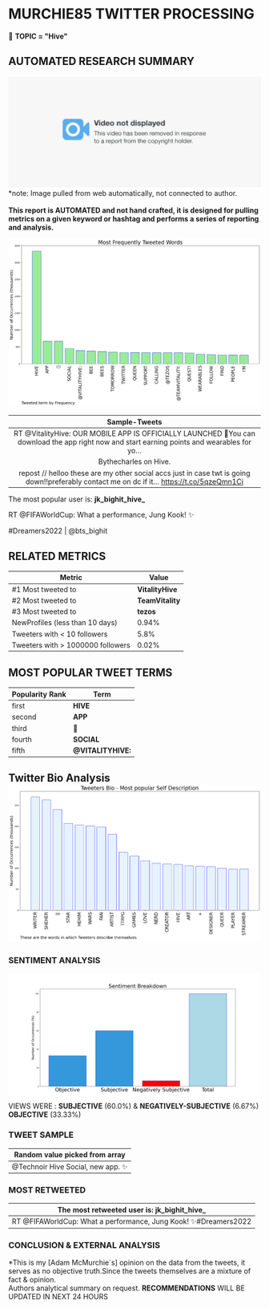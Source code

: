 # MURCHIE85 TWITTER PROCESSING 
&#x1F34E; **TOPIC = "Hive"**

## AUTOMATED RESEARCH SUMMARY

![image](assets/2022-11-20hashtagImage.png)*note: Image pulled from web automatically, not connected to author.
<br></br>
<b> This report is AUTOMATED and not hand crafted, it is designed for pulling metrics on a given keyword or hashtag and performs a series of reporting and analysis.</b>



![image](assets/2022-11-20TWEETS.png)



|                **Sample-Tweets**        |
| :-------------: |
| RT @VitalityHive: OUR MOBILE APP IS OFFICIALLY LAUNCHED 🐝You can download the app right now and start earning points and wearables for yo… |
| Bythecharles on Hive. |
| repost // helloo these are my other social accs just in case twt is going down!!preferably contact me on dc if it… https://t.co/5qzeQmn1Ci |

The most popular user is: **jk_bighit_hive_**
<div class="alert alert-block alert-danger"> RT @FIFAWorldCup: What a performance, Jung Kook! ✨

#Dreamers2022 | @bts_bighit</div>

## RELATED METRICS<br>
| Metric | Value |
| ------------- | ------------- |
| #1 Most tweeted to  | **VitalityHive** |
| #2 Most tweeted to  | **TeamVitality** |
| #3 Most tweeted to  | **tezos** |
| NewProfiles (less than 10 days) | 0.94%  |
| Tweeters with < 10 followers  | 5.8%|
| Tweeters with > 1000000 followers  | 0.02%  |



## MOST POPULAR TWEET TERMS 


| Popularity Rank  | Term |
| ------------- | ------------- |
| first  | **HIVE**  |
| second  | **APP**  |
| third  | **🐝** |
| fourth  | **SOCIAL**  |
| fifth  | **@VITALITYHIVE:**  |


## Twitter Bio Analysis![image](assets/2022-11-20BIO.png)
### SENTIMENT ANALYSIS
![image](assets/2022-11-20sentiment.png)
VIEWS WERE : **SUBJECTIVE**  (60.0%) & **NEGATIVELY-SUBJECTIVE** (6.67%) **OBJECTIVE** (33.33%)

### TWEET SAMPLE 
| Random value picked from array |
| ------------- |
|@Technoir Hive Social, new app. ✨ |

### MOST RETWEETED 

| The most retweeted user is: **jk_bighit_hive_**  |
| ------------- |
| RT @FIFAWorldCup: What a performance, Jung Kook! ✨#Dreamers2022 | @bts_bighit |

### CONCLUSION & EXTERNAL ANALYSIS

*This is my [Adam McMurchie`s] opinion on the data from the tweets, it serves as no objective truth.Since the tweets themselves are a mixture of fact & opinion.<br>
Authors analytical summary on request.
**RECOMMENDATIONS** WILL BE UPDATED IN NEXT  24 HOURS <br>